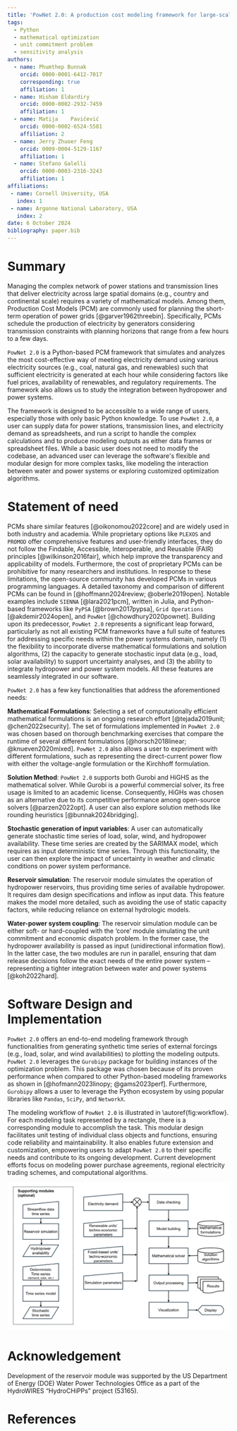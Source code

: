```yaml
---
title: 'PowNet 2.0: A production cost modeling framework for large-scale power systems'
tags:
  - Python
  - mathematical optimization
  - unit commitment problem
  - sensitivity analysis
authors:
  - name: Phumthep Bunnak
    orcid: 0000-0001-6412-7017
    corresponding: true
    affiliation: 1
  - name: Hisham Eldardiry
    orcid: 0000-0002-2932-7459
    affiliation: 1
  - name: Matija	Pavičević
    orcid: 0000-0002-6524-5581
    affiliation: 2
  - name: Jerry Zhuoer Feng
    orcid: 0009-0004-5129-1167
    affiliation: 1
  - name: Stefano Galelli
    orcid: 0000-0003-2316-3243
    affiliation: 1
affiliations:
 - name: Cornell University, USA
   index: 1
 - name: Argonne National Laboratory, USA
   index: 2
date: 6 October 2024
bibliography: paper.bib
---
```



# Summary

Managing the complex network of power stations and transmission lines that deliver electricity across large spatial domains (e.g., country and continental scale) requires a variety of mathematical models. Among them, Production Cost Models (PCM) are commonly used for planning the short-term operation of power grids [@garver1962threebin]. Specifically, PCMs schedule the production of electricity by generators considering transmission constraints with planning horizons that range from a few hours to a few days. 

`PowNet 2.0` is a Python-based PCM framework that simulates and analyzes the most cost-effective way of meeting electricity demand using various electricity sources (e.g., coal, natural gas, and renewables) such that sufficient electricity is generated at each hour while considering factors like fuel prices, availability of renewables, and regulatory requirements. The framework also allows us to study the integration between hydropower and power systems.

The framework is designed to be accessible to a wide range of users, especially those with only basic Python knowledge. To use `PowNet 2.0`, a user can supply data for power stations, transmission lines, and electricity demand as spreadsheets, and run a script to handle the complex calculations and to produce modeling outputs as either data frames or spreadsheet files. While a basic user does not need to modify the codebase, an advanced user can leverage the software's flexible and modular design for more complex tasks, like modeling the interaction between water and power systems or exploring customized optimization algorithms.


# Statement of need

PCMs share similar features [@oikonomou2022core] and are widely used in both industry and academia. While proprietary options like `PLEXOS` and `PROMOD` offer comprehensive features and user-friendly interfaces, they do not follow the Findable, Accessible, Interoperable, and Reusable (FAIR) principles [@wilkinson2016fair], which help improve the transparency and applicability of models. Furthermore, the cost of proprietary PCMs can be prohibitive for many researchers and institutions. In response to these limitations, the open-source community has developed PCMs in various programming languages. A detailed taxonomy and comparison of different PCMs can be found in [@hoffmann2024review; @oberle2019open]. Notable examples include `SIENNA` [@lara2021pcm], written in Julia, and Python-based frameworks like `PyPSA` [@brown2017pypsa], `Grid Operations` [@akdemir2024open], and `PowNet` [@chowdhury2020pownet]. Building upon its predecessor, `PowNet 2.0` represents a significant leap forward, particularly as not all existing PCM frameworks have a full suite of features for addressing specific needs within the power systems domain, namely (1) the flexibility to incorporate diverse mathematical formulations and solution algorithms, (2) the capacity to generate stochastic input data (e.g., load, solar availability) to support uncertainty analyses, and (3) the ability to integrate hydropower and power system models. All these features are seamlessly integrated in our software.

`PowNet 2.0` has a few key functionalities that address the aforementioned needs: 

**Mathematical Formulations**: Selecting a set of computationally efficient mathematical formulations is an ongoing research effort [@tejada2019unit; @chen2022security]. The set of formulations implemented in `PowNet 2.0` was chosen based on thorough benchmarking exercises that compare the runtime of several different formulations [@horsch2018linear; @knueven2020mixed]. `PowNet 2.0` also allows a user to experiment with different formulations, such as representing the direct-current power flow with either the voltage-angle formulation or the Kirchhoff formulation.

**Solution Method**: `PowNet 2.0` supports both Gurobi and HiGHS as the mathematical solver. While Gurobi is a powerful commercial solver, its free usage is limited to an academic license. Consequently, HiGHs was chosen as an alternative due to its competitive performance among open-source solvers [@parzen2022opt]. A user can also explore solution methods like rounding heuristics [@bunnak2024bridging].

**Stochastic generation of input variables**: A user can automatically generate stochastic time series of load, solar, wind, and hydropower availability. These time series are created by the SARIMAX model, which requires as input deterministic time series. Through this functionality, the user can then explore the impact of uncertainty in weather and climatic conditions on power system performance. 

**Reservoir simulation**: The reservoir module simulates the operation of hydropower reservoirs, thus providing time series of available hydropower. It requires dam design specifications and inflow as input data. This feature makes the model more detailed, such as avoiding the use of static capacity factors, while reducing reliance on external hydrologic models.

**Water-power system coupling**: The reservoir simulation module can be either soft- or hard-coupled with the ‘core’ module simulating the unit commitment and economic dispatch problem. In the former case, the hydropower availability is passed as input (unidirectional information flow). In the latter case, the two modules are run in parallel, ensuring that dam release decisions follow the exact needs of the entire power system – representing a tighter integration between water and power systems [@koh2022hard].


# Software Design and Implementation

`PowNet 2.0` offers an end-to-end modeling framework through functionalities from generating synthetic time series of external forcings (e.g., load, solar, and wind availabilities) to plotting the modeling outputs. `PowNet 2.0` leverages the `Gurobipy` package for building instances of the optimization problem. This package was chosen because of its proven performance when compared to other Python-based modeling frameworks as shown in [@hofmann2023linopy; @gams2023perf]. Furthermore, `Gurobipy` allows a user to leverage the Python ecosystem by using popular libraries like `Pandas`, `SciPy`, and `NetworkX`.

The modeling workflow of `PowNet 2.0` is illustrated in \autoref{fig:workflow}. For each modeling task represented by a rectangle, there is a corresponding module to accomplish the task. This modular design facilitates unit testing of individual class objects and functions, ensuring code reliability and maintainability. It also enables future extension and customization, empowering users to adapt `PowNet 2.0` to their specific needs and contribute to its ongoing development. Current development efforts focus on modeling power purchase agreements, regional electricity trading schemes, and computational algorithms.

![A simplified diagram of PowNet 2.0 modeling workflow. Each process is responsible by a dedicated Python module.\label{fig:workflow}](overview_pownet.png)

# Acknowledgement

Development of the reservoir module was supported by the US Department of Energy (DOE) Water Power Technologies Office as a part of the HydroWIRES “HydroCHiPPs” project (53165).

# References

